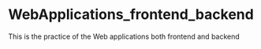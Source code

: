 # WebApplications_frontend_backend
This is the practice of the Web applications both frontend and backend

